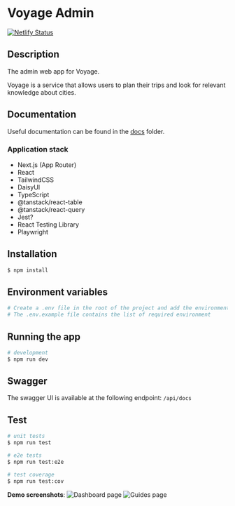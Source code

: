 # Voyage Admin

[![Netlify Status](https://api.netlify.com/api/v1/badges/b5d5c844-ac91-449d-b399-e6f46166a1cb/deploy-status)](https://app.netlify.com/sites/voyage-admin/deploys)

## Description

The admin web app for Voyage.

Voyage is a service that allows users to plan their trips and look for relevant knowledge about cities.

## Documentation

Useful documentation can be found in the [docs](./docs) folder.

### Application stack

- Next.js (App Router)
- React
- TailwindCSS
- DaisyUI
- TypeScript
- @tanstack/react-table
- @tanstack/react-query
- Jest?
- React Testing Library
- Playwright

## Installation

```bash
$ npm install
```

## Environment variables

```bash
# Create a .env file in the root of the project and add the environment variables
# The .env.example file contains the list of required environment
```

## Running the app

```bash
# development
$ npm run dev
```

## Swagger

The swagger UI is available at the following endpoint: `/api/docs`

## Test

```bash
# unit tests
$ npm run test

# e2e tests
$ npm run test:e2e

# test coverage
$ npm run test:cov
```
**Demo screenshots**:
![Dashboard page](https://github.com/user-attachments/assets/b32b1b0d-6f01-413e-8606-d3203affd2ca)
![Guides page](https://github.com/user-attachments/assets/2628bdd4-7949-4a9f-b00f-3862d78f8e57)

